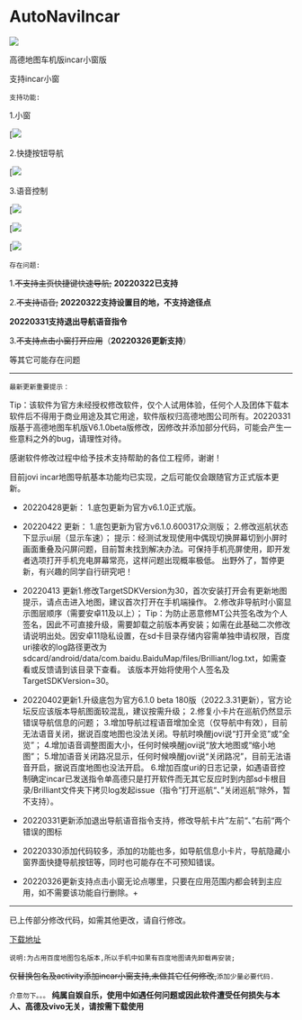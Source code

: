 # AutoNaviIncar

![](https://community-static.vivo.com.cn/wiwNWYCFW9ieGbWq/threadResource/20220501/eaa0319625c2433a8c5b66f1edc15359_w256_h256.png)

高德地图车机版incar小窗版

支持incar小窗

`支持功能:`

1.小窗

[![](https://community-static.vivo.com.cn/wiwNWYCFW9ieGbWq/threadResource/20220501/631d45dcd7db4c3b8a9aeca59477e65e_w960_h540.gif)

2.快捷按钮导航

[![](https://community-static.vivo.com.cn/wiwNWYCFW9ieGbWq/threadResource/20220501/41671421a24e4dea85ea31c4110e3392_w960_h540.gif)

3.语音控制

[![](https://community-static.vivo.com.cn/wiwNWYCFW9ieGbWq/threadResource/20220501/7b26ad59b6ba475699b9c82316f40658_w960_h540.gif)

[![](https://community-static.vivo.com.cn/wiwNWYCFW9ieGbWq/threadResource/20220501/fdd84afd24fc4d669e6f8fd7c1cedeca_w960_h540.gif)

[![](https://community-static.vivo.com.cn/wiwNWYCFW9ieGbWq/threadResource/20220501/f2a97cb6f0624643ae4a367187bc5d13_w960_h540.gif)

`存在问题:`

1.~~不支持主页快捷键快速导航;~~
**20220322已支持**

2.~~不支持语音;~~
**20220322支持设置目的地，不支持途径点**

**20220331支持退出导航语音指令**

3.~~不支持点击小窗打开应用~~（**20220326更新支持**）

等其它可能存在问题

******************************************************************

`最新更新重要提示：`

Tip：该软件为官方未经授权修改软件，仅个人试用体验，任何个人及团体下载本软件后不得用于商业用途及其它用途，软件版权归高德地图公司所有。20220331版基于高德地图车机版V6.1.0beta版修改，因修改并添加部分代码，可能会产生一些意料之外的bug，请理性对待。

感谢软件修改过程中给予技术支持帮助的各位工程师，谢谢！

目前jovi incar地图导航基本功能均已实现，之后可能仅会跟随官方正式版本更新。

+ 20220428更新：
1.底包更新为官方v6.1.0正式版。

+ 20220422 更新：
1.底包更新为官方v6.1.0.600317众测版；
2.修改巡航状态下显示ui层（显示车速）；
提示：经测试发现使用中偶现切换屏幕切到小屏时画面重叠及闪屏问题，目前暂未找到解决办法。可保持手机亮屏使用，即开发者选项打开手机充电屏幕常亮，这样问题出现概率极低。
出野外了，暂停更新，有兴趣的同学自行研究吧！

+ 20220413 更新1.修改TargetSDKVersion为30，首次安装打开会有更新地图提示，请点击进入地图，建议首次打开在手机端操作。
2.修改非导航时小窗显示图层顺序（需要安卓11及以上）；
Tip：为防止恶意修MT公共签名改为个人签名，因此不可直接升级，需要卸载之前版本再安装；如需在此基础二次修改请说明出处。因安卓11隐私设置，在sd卡目录存储内容需单独申请权限，百度uri接收的log路径更改为sdcard/android/data/com.baidu.BaiduMap/files/Brilliant/log.txt，如需查看或反馈请到该目录下查看。
该版本开始将使用个人签名及TargetSDKVersion=30。

+ 20220402更新1.升级底包为官方6.1.0 beta 180版（2022.3.31更新），官方论坛反应该版本导航图面较混乱，建议按需升级；
2.修复小卡片在巡航仍然显示错误导航信息的问题；
3.增加导航过程语音增加全览（仅导航中有效），目前无法语音关闭，据说百度地图也没法关闭。导航时唤醒jovi说“打开全览”或“全览”；
4.增加语音调整图面大小，任何时候唤醒jovi说“放大地图或“缩小地图”；
5.增加语音关闭路况显示，任何时候唤醒jovi说“关闭路况”，目前无法语音开启，据说百度地图也没法开启。
6.增加百度uri的日志记录，如遇语音控制确定incar已发送指令单高德只是打开软件而无其它反应时到内部sd卡根目录/Brilliant文件夹下拷贝log发起issue（指令”打开巡航“、”关闭巡航“除外，暂不支持）。

+ 20220331更新添加退出导航语音指令支持，修改导航卡片”左前“、”右前“两个错误的图标

+ 20220330添加代码较多，添加的功能也多，如导航信息小卡片，导航隐藏小窗界面快捷导航按钮等，同时也可能存在不可预知错误。 

+ 20220326更新支持点击小窗无论点哪里，只要在应用范围内都会转到主应用，如不需要该功能自行删除。+

*****************************************************************

已上传部分修改代码，如需其他更改，请自行修改。

[下载地址](https://github.com/brilliantfeat/AutoNaviIncar/releases)

`说明:为占用百度地图包名版本,所以手机中如果有百度地图请先卸载再安装;`

~~仅替换包名及activity添加incar小窗支持,未做其它任何修改,~~`添加少量必要代码.`

`介意勿下。。。`
__纯属自娱自乐，使用中如遇任何问题或因此软件遭受任何损失与本人、高德及vivo无关，请按需下载使用__
